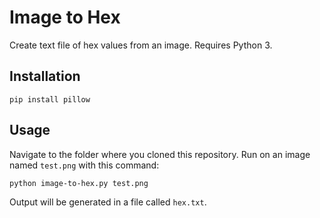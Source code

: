 # Image to Hex

Create text file of hex values from an image. Requires Python 3.

## Installation

	pip install pillow

## Usage

Navigate to the folder where you cloned this repository. Run on an image named `test.png` with this command:

	python image-to-hex.py test.png
	
Output will be generated in a file called `hex.txt`.	
